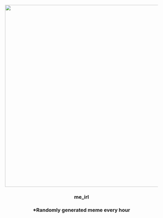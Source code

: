 <p align="center">
        <img src="https://i.redd.it/mfj37cgjggb91.jpg" width="600" height="600">
        </p>
        <h3 align="center">me_irl</h3>
        <h3 align="center">*Randomly generated meme every hour</h3>
    